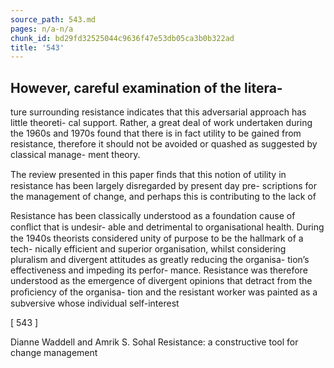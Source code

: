 ```yaml
---
source_path: 543.md
pages: n/a-n/a
chunk_id: bd29fd32525044c9636f47e53db05ca3b0b322ad
title: '543'
---
```

## However, careful examination of the litera-

ture surrounding resistance indicates that this adversarial approach has little theoreti- cal support. Rather, a great deal of work undertaken during the 1960s and 1970s found that there is in fact utility to be gained from resistance, therefore it should not be avoided or quashed as suggested by classical manage- ment theory.

The review presented in this paper ﬁnds that this notion of utility in resistance has been largely disregarded by present day pre- scriptions for the management of change, and perhaps this is contributing to the lack of

Resistance has been classically understood as a foundation cause of conﬂict that is undesir- able and detrimental to organisational health. During the 1940s theorists considered unity of purpose to be the hallmark of a tech- nically efficient and superior organisation, whilst considering pluralism and divergent attitudes as greatly reducing the organisa- tion’s effectiveness and impeding its perfor- mance. Resistance was therefore understood as the emergence of divergent opinions that detract from the proﬁciency of the organisa- tion and the resistant worker was painted as a subversive whose individual self-interest

[ 543 ]

Dianne Waddell and Amrik S. Sohal Resistance: a constructive tool for change management
